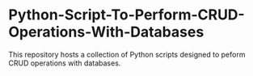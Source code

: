 # Python-Script-To-Perform-CRUD-Operations-With-Databases
This repository hosts a collection of Python scripts designed to peform CRUD operations with databases.
